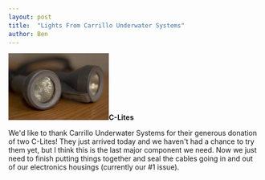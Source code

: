 ```yaml
---
layout: post
title:  "Lights From Carrillo Underwater Systems"
author: Ben
---
```


<p><span class="inline left"><img src="/files/images/lights.img_assist_custom.jpg" alt="C-Lites" title="C-Lites"  class="image img_assist_custom" width="200" height="133" /><span class="caption" style="width: 198px;"><strong>C-Lites</strong></span></span></p>
<p>We'd like to thank Carrillo Underwater Systems for their generous donation of two C-Lites!  They just arrived today and we haven't had a chance to try them yet, but I think this is the last major component we need.  Now we just need to finish putting things together and seal the cables going in and out of our electronics housings (currently our #1 issue).  </p>

